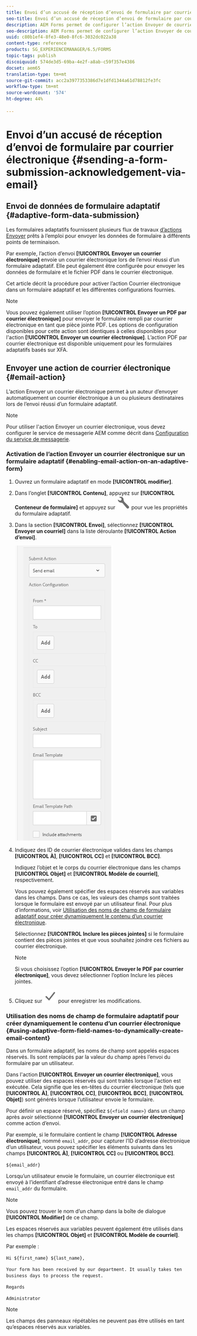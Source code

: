 ```yaml
---
title: Envoi d’un accusé de réception d’envoi de formulaire par courrier électronique
seo-title: Envoi d’un accusé de réception d’envoi de formulaire par courrier électronique
description: AEM Forms permet de configurer l’action Envoyer de courrier électronique qui envoie un accusé de réception à un utilisateur lors de l’envoi du formulaire.
seo-description: AEM Forms permet de configurer l’action Envoyer de courrier électronique qui envoie un accusé de réception à un utilisateur lors de l’envoi du formulaire.
uuid: c80b1ef4-8fe3-48e0-8fc6-3032dc022a38
content-type: reference
products: SG_EXPERIENCEMANAGER/6.5/FORMS
topic-tags: publish
discoiquuid: 574de3d5-69ba-4e2f-a8ab-c59f357e4386
docset: aem65
translation-type: tm+mt
source-git-commit: acc2a3977353386d7e1dfd1344a61d78812fe3fc
workflow-type: tm+mt
source-wordcount: '574'
ht-degree: 44%

---
```



# Envoi d’un accusé de réception d’envoi de formulaire par courrier électronique  {#sending-a-form-submission-acknowledgement-via-email}

## Envoi de données de formulaire adaptatif {#adaptive-form-data-submission}

Les formulaires adaptatifs fournissent plusieurs flux de travaux [d’actions Envoyer](../../forms/using/configuring-submit-actions.md) prêts à l’emploi pour envoyer les données de formulaire à différents points de terminaison.

Par exemple, l’action d’envoi **[!UICONTROL Envoyer un courrier électronique]** envoie un courrier électronique lors de l’envoi réussi d’un formulaire adaptatif. Elle peut également être configurée pour envoyer les données de formulaire et le fichier PDF dans le courrier électronique.

Cet article décrit la procédure pour activer l’action Courrier électronique dans un formulaire adaptatif et les différentes configurations fournies.

>[!NOTE]
>
>Vous pouvez également utiliser l’option **[!UICONTROL Envoyer un PDF par courrier électronique]** pour envoyer le formulaire rempli par courrier électronique en tant que pièce jointe PDF. Les options de configuration disponibles pour cette action sont identiques à celles disponibles pour l&#39;action **[!UICONTROL Envoyer un courrier électronique]**. L’action PDF par courrier électronique est disponible uniquement pour les formulaires adaptatifs basés sur XFA.

## Envoyer une action de courrier électronique {#email-action}

L’action Envoyer un courrier électronique permet à un auteur d’envoyer automatiquement un courrier électronique à un ou plusieurs destinataires lors de l’envoi réussi d’un formulaire adaptatif.

>[!NOTE]
>
>Pour utiliser l&#39;action Envoyer un courrier électronique, vous devez configurer le service de messagerie AEM comme décrit dans [Configuration du service de messagerie](/help/sites-administering/notification.md#configuring-the-mail-service).

### Activation de l’action Envoyer un courrier électronique sur un formulaire adaptatif {#enabling-email-action-on-an-adaptive-form}

1. Ouvrez un formulaire adaptatif en mode **[!UICONTROL modifier]**.

1. Dans l’onglet **[!UICONTROL Contenu]**, appuyez sur **[!UICONTROL Conteneur de formulaire]** et appuyez sur ![configurer](assets/configure-icon.svg) pour vue les propriétés du formulaire adaptatif.

1. Dans la section **[!UICONTROL Envoi]**, sélectionnez **[!UICONTROL Envoyer un courriel]** dans la liste déroulante **[!UICONTROL Action d’envoi]**.

   ![Actions Envoyer](assets/submission-actions.png)

1. Indiquez des ID de courrier électronique valides dans les champs **[!UICONTROL À]**, **[!UICONTROL CC]** et **[!UICONTROL BCC]**.

   Indiquez l’objet et le corps du courrier électronique dans les champs **[!UICONTROL Objet]** et **[!UICONTROL Modèle de courriel]**, respectivement.

   Vous pouvez également spécifier des espaces réservés aux variables dans les champs. Dans ce cas, les valeurs des champs sont traitées lorsque le formulaire est envoyé par un utilisateur final. Pour plus d’informations, voir [Utilisation des noms de champ de formulaire adaptatif pour créer dynamiquement le contenu d’un courrier électronique](../../forms/using/form-submission-receipt-via-email.md#p-using-adaptive-form-field-names-to-dynamically-create-email-content-p).

   Sélectionnez **[!UICONTROL Inclure les pièces jointes]** si le formulaire contient des pièces jointes et que vous souhaitez joindre ces fichiers au courrier électronique.

   >[!NOTE]
   >
   >Si vous choisissez l’option **[!UICONTROL Envoyer le PDF par courrier électronique]**, vous devez sélectionner l’option Inclure les pièces jointes.

1. Cliquez sur ![enregistrer](assets/save_icon.svg) pour enregistrer les modifications.

### Utilisation des noms de champ de formulaire adaptatif pour créer dynamiquement le contenu d’un courrier électronique {#using-adaptive-form-field-names-to-dynamically-create-email-content}

Dans un formulaire adaptatif, les noms de champ sont appelés espaces réservés. Ils sont remplacés par la valeur du champ après l’envoi du formulaire par un utilisateur.

Dans l&#39;action **[!UICONTROL Envoyer un courrier électronique]**, vous pouvez utiliser des espaces réservés qui sont traités lorsque l&#39;action est exécutée. Cela signifie que les en-têtes du courrier électronique (tels que **[!UICONTROL À]**, **[!UICONTROL CC]**, **[!UICONTROL BCC]**, **[!UICONTROL Objet]**) sont générés lorsque l’utilisateur envoie le formulaire.

Pour définir un espace réservé, spécifiez `${<field name>}` dans un champ après avoir sélectionné **[!UICONTROL Envoyer un courrier électronique]** comme action d’envoi.

Par exemple, si le formulaire contient le champ **[!UICONTROL Adresse électronique]**, nommé `email_addr`, pour capturer l’ID d’adresse électronique d’un utilisateur, vous pouvez spécifier les éléments suivants dans les champs **[!UICONTROL À]**, **[!UICONTROL CC]** ou **[!UICONTROL BCC]**.

`${email_addr}`

Lorsqu’un utilisateur envoie le formulaire, un courrier électronique est envoyé à l’identifiant d’adresse électronique entré dans le champ `email_addr` du formulaire.

>[!NOTE]
>
>Vous pouvez trouver le nom d’un champ dans la boîte de dialogue **[!UICONTROL Modifier]** de ce champ.

Les espaces réservés aux variables peuvent également être utilisés dans les champs **[!UICONTROL Objet]** et **[!UICONTROL Modèle de courriel]**.

Par exemple :

`Hi ${first_name} ${last_name},`

`Your form has been received by our department. It usually takes ten business days to process the request.`

`Regards`

`Administrator`

>[!NOTE]
>
>Les champs des panneaux répétables ne peuvent pas être utilisés en tant qu’espaces réservés aux variables.

